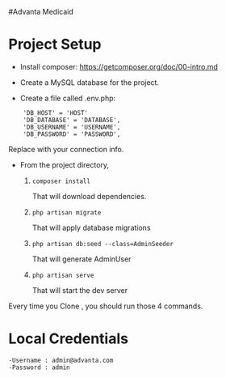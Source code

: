#Advanta Medicaid

Project Setup
==============

 - Install composer: https://getcomposer.org/doc/00-intro.md

 - Create a MySQL database for the project.

 - Create a file called .env.php:
```
	'DB_HOST' = 'HOST'
    'DB_DATABASE' = 'DATABASE',
    'DB_USERNAME' = 'USERNAME',
    'DB_PASSWORD' = 'PASSWORD',
```
Replace with your connection info.
    
 - From the project directory,
   1. `composer install`

      That will download dependencies.

   2. `php artisan migrate`

      That will apply database migrations

   3. `php artisan db:seed --class=AdminSeeder`

      That will generate AdminUser
   
   4. `php artisan serve`

      That will start the dev server
      
Every time you Clone , you should run those 4 commands.

Local Credentials
=========================
	-Username : admin@advanta.com
	-Password : admin